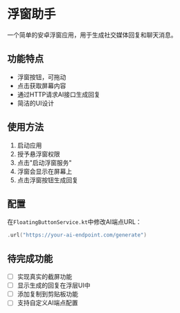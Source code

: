 # 浮窗助手

一个简单的安卓浮窗应用，用于生成社交媒体回复和聊天消息。

## 功能特点

- 浮窗按钮，可拖动
- 点击获取屏幕内容
- 通过HTTP请求AI接口生成回复
- 简洁的UI设计

## 使用方法

1. 启动应用
2. 授予悬浮窗权限
3. 点击"启动浮窗服务"
4. 浮窗会显示在屏幕上
5. 点击浮窗按钮生成回复

## 配置

在`FloatingButtonService.kt`中修改AI端点URL：
```kotlin
.url("https://your-ai-endpoint.com/generate")
```

## 待完成功能

- [ ] 实现真实的截屏功能
- [ ] 显示生成的回复在浮层UI中
- [ ] 添加复制到剪贴板功能
- [ ] 支持自定义AI端点配置
